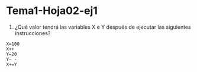 # Tema1-Hoja02-ej1

1. ¿Qué valor tendrá las variables X e Y después de ejecutar las siguientes instrucciones?
```
X=100
X++
Y=20
Y- -
X+=Y
```
